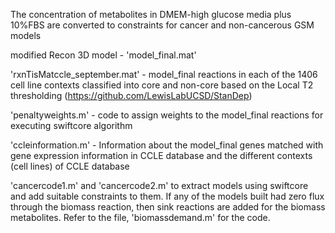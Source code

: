 The concentration of metabolites in DMEM-high glucose media plus 10%FBS are converted to constraints for cancer and non-cancerous GSM models

modified Recon 3D model - 'model_final.mat'

'rxnTisMatccle_september.mat' - model_final reactions in each of the 1406 cell line contexts classified into core and non-core based on the Local T2 thresholding (https://github.com/LewisLabUCSD/StanDep)

'penaltyweights.m' - code to assign weights to the  model_final reactions for executing swiftcore algorithm

'ccleinformation.m' - Information about the model_final genes matched with gene expression information in CCLE database and the different contexts (cell lines) of CCLE database 

'cancercode1.m' and 'cancercode2.m' to extract models using swiftcore and add suitable constraints to them. If any of the models built had zero flux through the biomass reaction, then sink reactions are added for the biomass metabolites. Refer to the file, 'biomassdemand.m' for the code.
